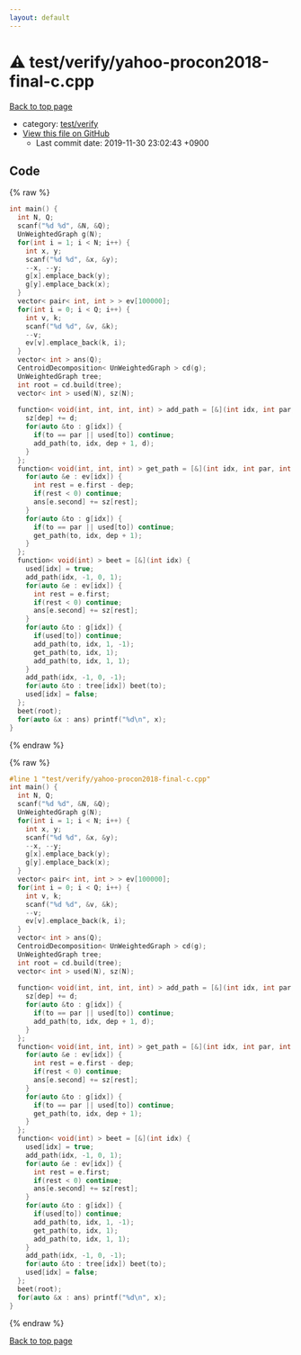 ```yaml
---
layout: default
---
```


<!-- mathjax config similar to math.stackexchange -->
<script type="text/javascript" async
  src="https://cdnjs.cloudflare.com/ajax/libs/mathjax/2.7.5/MathJax.js?config=TeX-MML-AM_CHTML">
</script>
<script type="text/x-mathjax-config">
  MathJax.Hub.Config({
    TeX: { equationNumbers: { autoNumber: "AMS" }},
    tex2jax: {
      inlineMath: [ ['$','$'] ],
      processEscapes: true
    },
    "HTML-CSS": { matchFontHeight: false },
    displayAlign: "left",
    displayIndent: "2em"
  });
</script>

<script type="text/javascript" src="https://cdnjs.cloudflare.com/ajax/libs/jquery/3.4.1/jquery.min.js"></script>
<script src="https://cdn.jsdelivr.net/npm/jquery-balloon-js@1.1.2/jquery.balloon.min.js" integrity="sha256-ZEYs9VrgAeNuPvs15E39OsyOJaIkXEEt10fzxJ20+2I=" crossorigin="anonymous"></script>
<script type="text/javascript" src="../../../assets/js/copy-button.js"></script>
<link rel="stylesheet" href="../../../assets/css/copy-button.css" />


# :warning: test/verify/yahoo-procon2018-final-c.cpp

<a href="../../../index.html">Back to top page</a>

* category: <a href="../../../index.html#5a4423c79a88aeb6104a40a645f9430c">test/verify</a>
* <a href="{{ site.github.repository_url }}/blob/master/test/verify/yahoo-procon2018-final-c.cpp">View this file on GitHub</a>
    - Last commit date: 2019-11-30 23:02:43 +0900




## Code

<a id="unbundled"></a>
{% raw %}
```cpp
int main() {
  int N, Q;
  scanf("%d %d", &N, &Q);
  UnWeightedGraph g(N);
  for(int i = 1; i < N; i++) {
    int x, y;
    scanf("%d %d", &x, &y);
    --x, --y;
    g[x].emplace_back(y);
    g[y].emplace_back(x);
  }
  vector< pair< int, int > > ev[100000];
  for(int i = 0; i < Q; i++) {
    int v, k;
    scanf("%d %d", &v, &k);
    --v;
    ev[v].emplace_back(k, i);
  }
  vector< int > ans(Q);
  CentroidDecomposition< UnWeightedGraph > cd(g);
  UnWeightedGraph tree;
  int root = cd.build(tree);
  vector< int > used(N), sz(N);
 
  function< void(int, int, int, int) > add_path = [&](int idx, int par, int dep, int d) {
    sz[dep] += d;
    for(auto &to : g[idx]) {
      if(to == par || used[to]) continue;
      add_path(to, idx, dep + 1, d);
    }
  };
  function< void(int, int, int) > get_path = [&](int idx, int par, int dep) {
    for(auto &e : ev[idx]) {
      int rest = e.first - dep;
      if(rest < 0) continue;
      ans[e.second] += sz[rest];
    }
    for(auto &to : g[idx]) {
      if(to == par || used[to]) continue;
      get_path(to, idx, dep + 1);
    }
  };
  function< void(int) > beet = [&](int idx) {
    used[idx] = true;
    add_path(idx, -1, 0, 1);
    for(auto &e : ev[idx]) {
      int rest = e.first;
      if(rest < 0) continue;
      ans[e.second] += sz[rest];
    }
    for(auto &to : g[idx]) {
      if(used[to]) continue;
      add_path(to, idx, 1, -1);
      get_path(to, idx, 1);
      add_path(to, idx, 1, 1);
    }
    add_path(idx, -1, 0, -1);
    for(auto &to : tree[idx]) beet(to);
    used[idx] = false;
  };
  beet(root);
  for(auto &x : ans) printf("%d\n", x);
}

```
{% endraw %}

<a id="bundled"></a>
{% raw %}
```cpp
#line 1 "test/verify/yahoo-procon2018-final-c.cpp"
int main() {
  int N, Q;
  scanf("%d %d", &N, &Q);
  UnWeightedGraph g(N);
  for(int i = 1; i < N; i++) {
    int x, y;
    scanf("%d %d", &x, &y);
    --x, --y;
    g[x].emplace_back(y);
    g[y].emplace_back(x);
  }
  vector< pair< int, int > > ev[100000];
  for(int i = 0; i < Q; i++) {
    int v, k;
    scanf("%d %d", &v, &k);
    --v;
    ev[v].emplace_back(k, i);
  }
  vector< int > ans(Q);
  CentroidDecomposition< UnWeightedGraph > cd(g);
  UnWeightedGraph tree;
  int root = cd.build(tree);
  vector< int > used(N), sz(N);
 
  function< void(int, int, int, int) > add_path = [&](int idx, int par, int dep, int d) {
    sz[dep] += d;
    for(auto &to : g[idx]) {
      if(to == par || used[to]) continue;
      add_path(to, idx, dep + 1, d);
    }
  };
  function< void(int, int, int) > get_path = [&](int idx, int par, int dep) {
    for(auto &e : ev[idx]) {
      int rest = e.first - dep;
      if(rest < 0) continue;
      ans[e.second] += sz[rest];
    }
    for(auto &to : g[idx]) {
      if(to == par || used[to]) continue;
      get_path(to, idx, dep + 1);
    }
  };
  function< void(int) > beet = [&](int idx) {
    used[idx] = true;
    add_path(idx, -1, 0, 1);
    for(auto &e : ev[idx]) {
      int rest = e.first;
      if(rest < 0) continue;
      ans[e.second] += sz[rest];
    }
    for(auto &to : g[idx]) {
      if(used[to]) continue;
      add_path(to, idx, 1, -1);
      get_path(to, idx, 1);
      add_path(to, idx, 1, 1);
    }
    add_path(idx, -1, 0, -1);
    for(auto &to : tree[idx]) beet(to);
    used[idx] = false;
  };
  beet(root);
  for(auto &x : ans) printf("%d\n", x);
}

```
{% endraw %}

<a href="../../../index.html">Back to top page</a>

